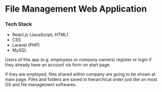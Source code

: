 # File Management Web Application

### Tech Stack
* React.js (JavaScript, HTML)
* CSS
* Laravel (PHP)
* MySQL

Users of this app (e.g. employees or company owners) register or login if they already have an account via form on start page. 

If they are employed, files shared within company are going to be shown at main page. Files and folders are saved in hierarchical order just like on most OS and file management softwares.

